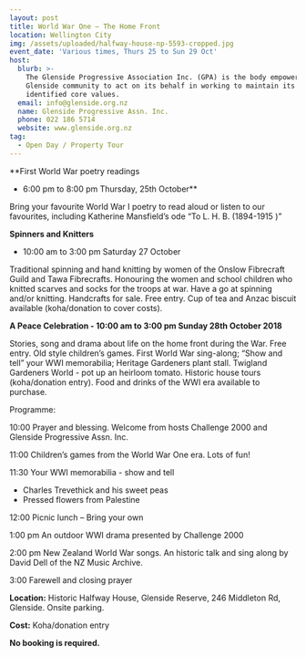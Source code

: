 ```yaml
---
layout: post
title: World War One – The Home Front
location: Wellington City
img: /assets/uploaded/halfway-house-np-5593-cropped.jpg
event_date: 'Various times, Thurs 25 to Sun 29 Oct'
host:
  blurb: >-
    The Glenside Progressive Association Inc. (GPA) is the body empowered by the
    Glenside community to act on its behalf in working to maintain its
    identified core values.
  email: info@glenside.org.nz
  name: Glenside Progressive Assn. Inc.
  phone: 022 186 5714
  website: www.glenside.org.nz
tag:
  - Open Day / Property Tour
---
```

**First World War poetry readings - 6:00 pm to 8:00 pm Thursday, 25th October**

Bring your favourite World War I poetry to read aloud or listen to our favourites, including Katherine Mansfield’s ode “To L. H. B. (1894-1915 )”

**Spinners and Knitters**- 10:00 am to 3:00 pm Saturday 27 October

Traditional spinning and hand knitting by women of the Onslow Fibrecraft Guild and Tawa Fibrecrafts. Honouring the women and school children who knitted scarves and socks for the troops at war.  Have a go at spinning and/or knitting.  Handcrafts for sale. Free entry. Cup of tea and Anzac biscuit available (koha/donation to cover costs).

**A Peace Celebration - 10:00 am to 3:00 pm Sunday 28th October 2018**

Stories, song and drama about life on the home front during the War. Free entry. Old style children’s games. First World War sing-along; “Show and tell” your WWI memorabilia; Heritage Gardeners plant stall. Twigland Gardeners World - pot up an heirloom tomato. Historic house tours (koha/donation entry). Food and drinks of the WWI era available to purchase.

Programme:

10:00 Prayer and blessing. Welcome from hosts Challenge 2000 and Glenside Progressive Assn. Inc.

11:00 Children’s games from the World War One era. Lots of fun! 

11:30 Your WWI memorabilia - show and tell

* Charles Trevethick and his sweet peas
* Pressed flowers from Palestine

12:00 Picnic lunch – Bring your own

1:00 pm An outdoor WWI drama presented by Challenge 2000

2:00 pm New Zealand World War songs. An historic talk and sing along by David Dell of the NZ Music Archive.

3:00 Farewell and closing prayer

**Location:** Historic Halfway House, Glenside Reserve, 246 Middleton Rd, Glenside. Onsite parking.

**Cost:** Koha/donation entry

**No booking is required.**
